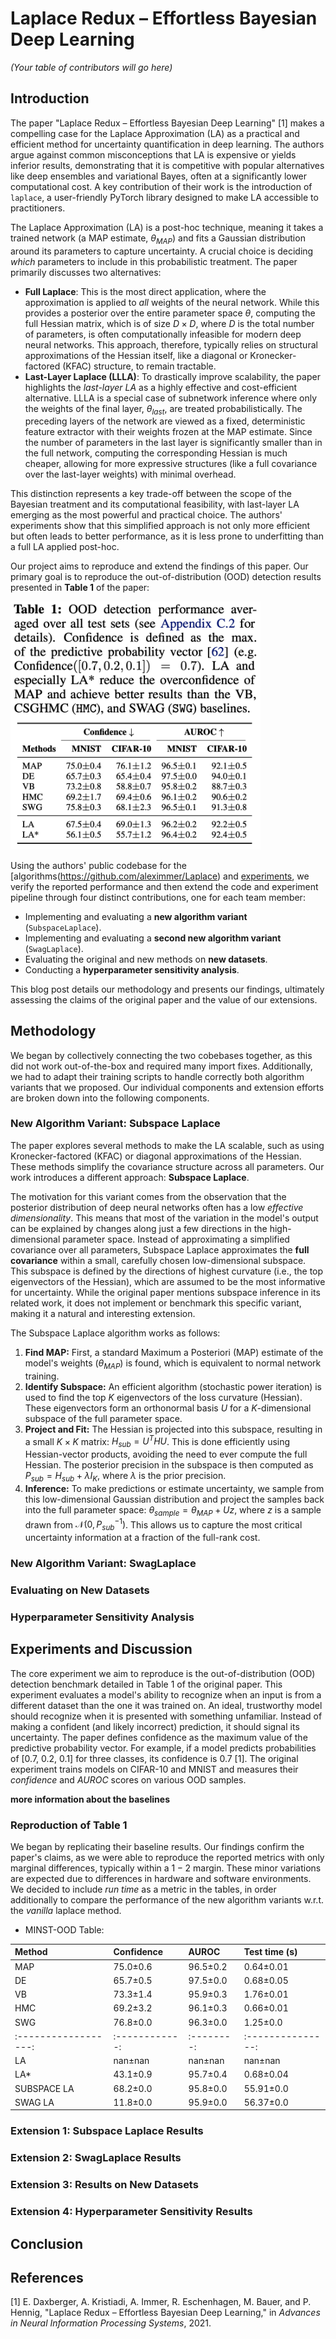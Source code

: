 # Laplace Redux – Effortless Bayesian Deep Learning

*(Your table of contributors will go here)*

## Introduction

The paper "Laplace Redux – Effortless Bayesian Deep Learning" \[1\] makes a compelling case for the Laplace Approximation (LA) as a practical and efficient method for uncertainty quantification in deep learning. The authors argue against common misconceptions that LA is expensive or yields inferior results, demonstrating that it is competitive with popular alternatives like deep ensembles and variational Bayes, often at a significantly lower computational cost. A key contribution of their work is the introduction of `laplace`, a user-friendly PyTorch library designed to make LA accessible to practitioners.

The Laplace Approximation (LA) is a post-hoc technique, meaning it takes a trained network (a MAP estimate, $\theta_{MAP}$) and fits a Gaussian distribution around its parameters to capture uncertainty. A crucial choice is deciding *which* parameters to include in this probabilistic treatment. The paper primarily discusses two alternatives:

- **Full Laplace**: This is the most direct application, where the approximation is applied to *all* weights of the neural network. While this provides a posterior over the entire parameter space $\theta$, computing the full Hessian matrix, which is of size $D \times D$, where $D$ is the total number of parameters, is often computationally infeasible for modern deep neural networks. This approach, therefore, typically relies on structural approximations of the Hessian itself, like a diagonal or Kronecker-factored (KFAC) structure, to remain tractable.
- **Last-Layer Laplace (LLLA)**: To drastically improve scalability, the paper highlights the *last-layer LA* as a highly effective and cost-efficient alternative. LLLA is a special case of subnetwork inference where only the weights of the final layer, $\theta_{last}$, are treated probabilistically. The preceding layers of the network are viewed as a fixed, deterministic feature extractor with their weights frozen at the MAP estimate. Since the number of parameters in the last layer is significantly smaller than in the full network, computing the corresponding Hessian is much cheaper, allowing for more expressive structures (like a full covariance over the last-layer weights) with minimal overhead.

This distinction represents a key trade-off between the scope of the Bayesian treatment and its computational feasibility, with last-layer LA emerging as the most powerful and practical choice. The authors' experiments show that this simplified approach is not only more efficient but often leads to better performance, as it is less prone to underfitting than a full LA applied post-hoc.

Our project aims to reproduce and extend the findings of this paper. Our primary goal is to reproduce the out-of-distribution (OOD) detection results presented in **Table 1** of the paper:

<img src="blog_images/table_1.png" alt="Original Table 1" width="400">

Using the authors' public codebase for the [algorithms(https://github.com/aleximmer/Laplace) and [experiments](https://github.com/runame/laplace-redux), we verify the reported performance and then extend the code and experiment pipeline through four distinct contributions, one for each team member:

- Implementing and evaluating a **new algorithm variant** (`SubspaceLaplace`).
- Implementing and evaluating a **second new algorithm variant** (`SwagLaplace`).
- Evaluating the original and new methods on **new datasets**.
- Conducting a **hyperparameter sensitivity analysis**.

This blog post details our methodology and presents our findings, ultimately assessing the claims of the original paper and the value of our extensions.

## Methodology

We began by collectively connecting the two cobebases together, as this did not work out-of-the-box and required many import fixes. Additionally, we had to adapt their training scripts to handle correctly both algorithm variants that we proposed.
Our individual components and extension efforts are broken down into the following components.

### New Algorithm Variant: Subspace Laplace

The paper explores several methods to make the LA scalable, such as using Kronecker-factored (KFAC) or diagonal approximations of the Hessian. These methods simplify the covariance structure across all parameters. Our work introduces a different approach: **Subspace Laplace**.

The motivation for this variant comes from the observation that the posterior distribution of deep neural networks often has a low *effective dimensionality*. This means that most of the variation in the model's output can be explained by changes along just a few directions in the high-dimensional parameter space. Instead of approximating a simplified covariance over all parameters, Subspace Laplace approximates the **full covariance** within a small, carefully chosen low-dimensional subspace. This subspace is defined by the directions of highest curvature (i.e., the top eigenvectors of the Hessian), which are assumed to be the most informative for uncertainty. While the original paper mentions subspace inference in its related work, it does not implement or benchmark this specific variant, making it a natural and interesting extension.

The Subspace Laplace algorithm works as follows:

1. **Find MAP:** First, a standard Maximum a Posteriori (MAP) estimate of the model's weights ($\theta_{MAP}$) is found, which is equivalent to normal network training.
2. **Identify Subspace:** An efficient algorithm (stochastic power iteration) is used to find the top $K$ eigenvectors of the loss curvature (Hessian). These eigenvectors form an orthonormal basis $U$ for a $K$-dimensional subspace of the full parameter space.
3. **Project and Fit:** The Hessian is projected into this subspace, resulting in a small $K \times K$ matrix: $H_{sub} = U^T H U$. This is done efficiently using Hessian-vector products, avoiding the need to ever compute the full Hessian. The posterior precision in the subspace is then computed as $P_{sub} = H_{sub} + \lambda I_K$, where $\lambda$ is the prior precision.
4. **Inference:** To make predictions or estimate uncertainty, we sample from this low-dimensional Gaussian distribution and project the samples back into the full parameter space: $\theta_{sample} = \theta_{MAP} + U z$, where $z$ is a sample drawn from $\mathcal{N}(0, P_{sub}^{-1})$. This allows us to capture the most critical uncertainty information at a fraction of the full-rank cost.

### New Algorithm Variant: SwagLaplace

### Evaluating on New Datasets

### Hyperparameter Sensitivity Analysis

## Experiments and Discussion

The core experiment we aim to reproduce is the out-of-distribution (OOD) detection benchmark detailed in Table 1 of the original paper. This experiment evaluates a model's ability to recognize when an input is from a different dataset than the one it was trained on. An ideal, trustworthy model should recognize when it is presented with something unfamiliar. Instead of making a confident (and likely incorrect) prediction, it should signal its uncertainty.
The paper defines confidence as the maximum value of the predictive probability vector. For example, if a model predicts probabilities of [0.7, 0.2, 0.1] for three classes, its confidence is 0.7 \[1\].
The original experiment trains models on CIFAR-10 and MNIST and measures their *confidence* and *AUROC* scores on various OOD samples.

**more information about the baselines**

### Reproduction of Table 1

We began by replicating their baseline results. Our findings confirm the paper's claims, as we were able to reproduce the reported metrics with only marginal differences, typically within a $1-2%$ margin. These minor variations are expected due to differences in hardware and software environments. We decided to include *run time* as a metric in the tables, in order additionally to compare the performance of the new algorithm variants w.r.t. the *vanilla* laplace method.

- MINST-OOD Table:

| Method             | Confidence   | AUROC    | Test time (s)   |
|:-------------------|:-------------|:---------|:----------------|
| MAP                | 75.0±0.6     | 96.5±0.2 | 0.64±0.01       |
| DE                 | 65.7±0.5     | 97.5±0.0 | 0.68±0.05       |
| VB                 | 73.3±1.4     | 95.9±0.3 | 1.76±0.01       |
| HMC                | 69.2±3.2     | 96.1±0.3 | 0.66±0.01       |
| SWG                | 76.8±0.0     | 96.3±0.0 | 1.25±0.0        |
|:------------------:|:------------:|:--------:|:---------------:|
| LA                 | nan±nan      | nan±nan  | nan±nan         |
| LA*                | 43.1±0.9     | 95.7±0.4 | 0.68±0.04       |
| SUBSPACE LA        | 68.2±0.0     | 95.8±0.0 | 55.91±0.0       |
| SWAG LA            | 11.8±0.0     | 95.9±0.0 | 56.37±0.0       |

### Extension 1: Subspace Laplace Results

### Extension 2: SwagLaplace Results

### Extension 3: Results on New Datasets

### Extension 4: Hyperparameter Sensitivity Results

## Conclusion

## References

\[1\] E. Daxberger, A. Kristiadi, A. Immer, R. Eschenhagen, M. Bauer, and P. Hennig, "Laplace Redux – Effortless Bayesian Deep Learning," in *Advances in Neural Information Processing Systems*, 2021.
